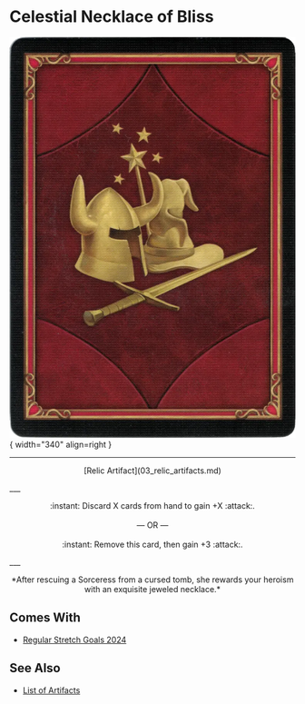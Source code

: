 # Celestial Necklace of Bliss

![Celestial Necklace of Bliss](../assets/player-deck-back.webp){ width="340" align=right }
___
<p style="text-align: center;" markdown>[Relic Artifact](03_relic_artifacts.md)</p>
___
<p style="text-align: center;" markdown>:instant: Discard X cards from hand to gain +X :attack:.<br><br>— OR —<br><br>:instant: Remove this card, then gain +3 :attack:.</p>
___
<p style="text-align: center;" markdown>*After rescuing a Sorceress from a cursed tomb, she rewards your heroism with an exquisite jeweled necklace.*</p>


## Comes With

- [Regular Stretch Goals 2024](../content/regular_stretch_goals.md)


## See Also


- [List of Artifacts](index.md)

